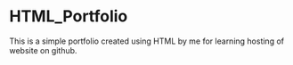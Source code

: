 # HTML_Portfolio
This is a simple portfolio created using HTML by me for learning hosting of website on github.
